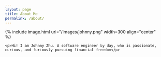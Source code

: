 ```yaml
---
layout: page
title: About Me
permalink: /about/
---
```


<!-- {% include image.html url="/images/johnny.png" caption="Hi! I am Johnny Zhu A software engineer, passionate and curious to learn new technologies" width=300 align="right" %} -->

{% include image.html url="/images/johnny.png"  width=300 align="center" %}

<div style="clear: left;">

    <p>Hi! I am Johnny Zhu. A software engineer by day, who is passionate, curious, and furiously pursuing financial freedom</p>
</div>